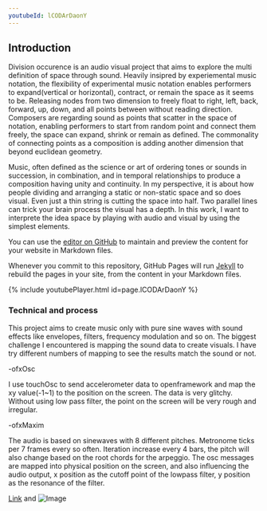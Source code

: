 ```yaml
---
youtubeId: lCODArDaonY
---
```


## Introduction

Division occurence is an audio visual project that aims to explore the multi definition of space through sound. Heavily insipred by experiemental music notation, the flexibility of experimental music notation enables performers to expand(vertical or horizontal), contract, or remain the space as it seems to be. Releasing nodes from two dimension to freely float to right, left, back, forward, up, down, and all points between without reading direction. Composers are regarding sound as points that scatter in the space of notation, enabling performers to start from random point and connect them freely, the space can expand, shrink or remain as defined. The commonality of connecting points as a composition is adding another dimension that beyond euclidean geometry.

Music, often defined as the science or art of ordering tones or sounds in succession, in combination, and in temporal relationships to produce a composition having unity and continuity. In my perspective, it is about how people dividing and arranging a static or non-static space and so does visual. Even just a thin string is cutting the space into half. Two parallel lines can trick your brain process the visual has a depth. In this work, I want to interprete the idea space by playing with audio and visual by using the simplest elements.

You can use the [editor on GitHub](https://github.com/sunnyyyy/Division-occurrence/edit/gh-pages/index.md) to maintain and preview the content for your website in Markdown files.

Whenever you commit to this repository, GitHub Pages will run [Jekyll](https://jekyllrb.com/) to rebuild the pages in your site, from the content in your Markdown files.

{% include youtubePlayer.html id=page.lCODArDaonY %}

### Technical and process 

This project aims to create music only with pure sine waves with sound effects like envelopes, filters, frequency modulation and so on. The biggest challenge I encountered is mapping the sound data to create visuals. I have try different numbers of mapping to see the results match the sound or not.

-ofxOsc

I use touchOsc to send accelerometer data to openframework and map the xy value(-1~1) to the position on the screen. The data is very glitchy. Without using low pass filter, the point on the screen will be very rough and irregular.

-ofxMaxim

The audio is based on sinewaves with 8 different pitches. Metronome ticks per 7 frames every so often. Iteration increase every 4 bars, the pitch will also change based on the root chords for the arpeggio. The osc messages are mapped into physical position on the screen, and also influencing the audio output, x position as the cutoff point of the lowpass filter, y position as the resonance of the filter.  

[Link](url) and ![Image](src)
